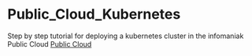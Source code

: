 # Public_Cloud_Kubernetes
Step by step tutorial for deploying a kubernetes cluster in the infomaniak Public Cloud
[Public Cloud](https://www.infomaniak.com/fr/hebergement/public-cloud)
